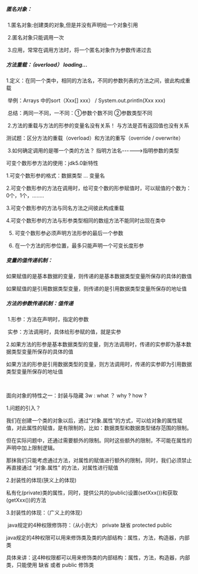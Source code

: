 ##### 匿名对象：

​         1.匿名对象:创建类的对象,但是并没有声明给一个对象引用

​         2.匿名对象只能调用一次

​         3.应用，常常在调用方法时，将一个匿名对象作为参数传递过去



##### 方法重载：（overload） loading...

​     1.定义：在同一个类中，相同的方法名，不同的参数列表的方法之间，彼此构成重载

​      举例：Arrays 中的sort（Xxx[] xxx） / System.out.println(Xxx xxx)

​      总结：两同一不同，一不同：①参数个数不同   ②参数类型不同

​    2.方法的重载与方法的形参的变量名没有关系！ 与方法是否有返回值也没有关系

 测试题：区分方法的重载（overload）和方法的重写（override / overwrite）           

​     3.如何确定调用的是哪一个类的方法？ 指明方法名------>指明参数的类型



可变个数形参方法的使用：jdk5.0新特性

   1.可变个数形参的格式：数据类型  ... 变量名

   2.可变个数形参的方法在调用时，给可变个数的形参赋值时，可以赋值的个数为：0个，1个，........

   3.可变个数形参的方法与同名方法之间彼此构成重载

   4.可变个数形参的方法与形参类型相同的数组方法不能同时出现在类中

5. 可变个数形参必须声明方法形参的最后一个参数

6.   在一个方法的形参位置，最多只能声明一个可变长度形参

   

##### 变量的值传递机制：

​    如果赋值的是基本数据的变量，则传递的是基本数据类型变量所保存的具体的数值

​    如果赋值的是引用数据类型变量，则传递的是引用数据类型变量所保存的地址值



#####  方法的参数传递机制：值传递

​     1.形参：方法在声明时，指定的参数

​        实参：方法调用时，具体给形参赋的值，就是实参

​      2.如果方法的形参是基本数据类型的变量，则方法调用时，传递的实参即为基本数据类型变量所保存的具体的值 

​         如果方法的形参是引用数据类型的变量，则方法调用时，传递的实参即为引用数据类型变量所保存的地址值

​          



面向对象的特性之一：封装与隐藏 3w : what ？ why ? how ?

1.问题的引入？

   我们在创建一个类的对象以后，通过“对象.属性”的方式，可以给对象的属性赋值，对此属性的赋值，是有限制的，比如：数据类型和数据类型储存范围的限制。

但在实际问题中，还通过需要额外的限制。同时这些额外的限制，不可能在属性的声明中加上限制逻辑。

那抹我们只能考虑通过方法，对属性的赋值进行额外的限制，同时，我们必须禁止再直接通过 “对象.属性” 的方法，对属性进行赋值

2.封装性的体现(狭义上的体现)

​      私有化(private)类的属性，同时，提供公共的(public)设置(setXxx())和获取(getXxx())的方法

3.封装性的体现：（广义上的体现）

​    java规定的4种权限修饰符：（从小到大） private 缺省  protected   public 

​    java规定的4种权限可以用来修饰类及类的内部结构：属性，方法，构造器，内部类

​    具体来讲：这4种权限都可以用来修饰类的内部结构：属性，方法，构造器，内部类，只能使用 缺省 或者 public 修饰类




